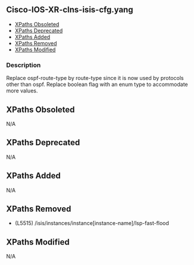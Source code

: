 ## Cisco-IOS-XR-clns-isis-cfg.yang

- [XPaths Obsoleted](#xpaths-obsoleted)
- [XPaths Deprecated](#xpaths-deprecated)
- [XPaths Added](#xpaths-added)
- [XPaths Removed](#xpaths-removed)
- [XPaths Modified](#xpaths-modified)

### Description

Replace ospf-route-type by route-type since it is now used by protocols other than ospf. Replace boolean flag with an enum type to accommodate more values.

## XPaths Obsoleted

N/A

## XPaths Deprecated

N/A

## XPaths Added

N/A

## XPaths Removed

- (L5515)	/isis/instances/instance[instance-name]/lsp-fast-flood

## XPaths Modified

N/A

